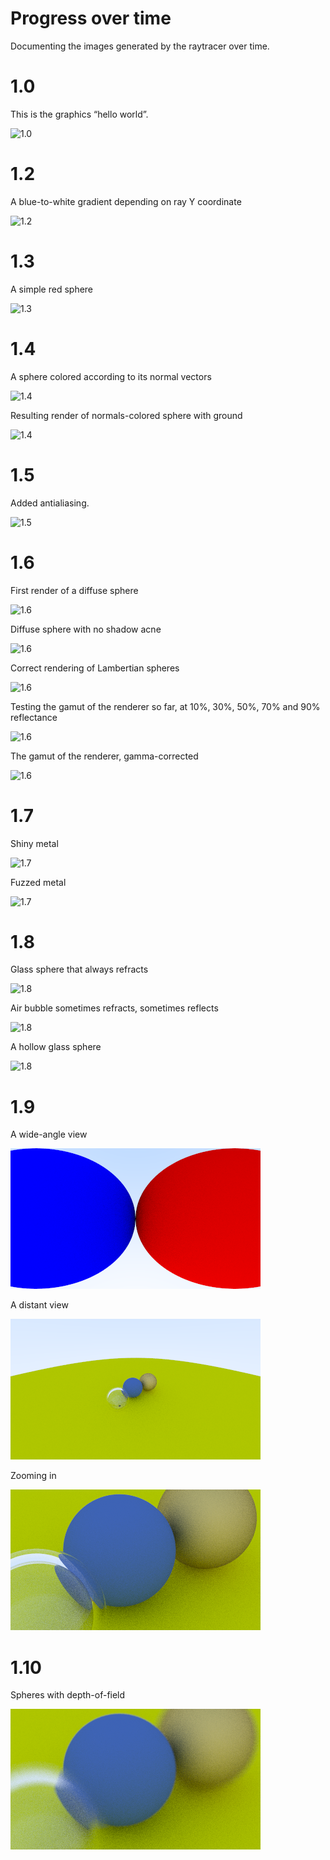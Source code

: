 # Progress over time

Documenting the images generated by the raytracer over time.

# 1.0

This is the graphics “hello world”.

![1.0](./images/1.png)

# 1.2

A blue-to-white gradient depending on ray Y coordinate

![1.2](./images/2.png)

# 1.3

A simple red sphere

![1.3](./images/3.png)

# 1.4

A sphere colored according to its normal vectors

![1.4](./images/4.png)

Resulting render of normals-colored sphere with ground

![1.4](./images/5.png)

# 1.5

Added antialiasing.

![1.5](./images/6.png)

# 1.6

First render of a diffuse sphere

![1.6](./images/7.png)

Diffuse sphere with no shadow acne

![1.6](./images/8.png)

Correct rendering of Lambertian spheres

![1.6](./images/9.png)

Testing the gamut of the renderer so far, at 10%, 30%, 50%, 70% and 90% reflectance

![1.6](./images/10.gif)

The gamut of the renderer, gamma-corrected

![1.6](./images/11.gif)

# 1.7

Shiny metal

![1.7](./images/12.png)

Fuzzed metal

![1.7](./images/13.png)

# 1.8

Glass sphere that always refracts

![1.8](./images/14.png)

Air bubble sometimes refracts, sometimes reflects

![1.8](./images/15.png)

A hollow glass sphere

![1.8](./images/16.png)

# 1.9

A wide-angle view

![1.9](./images/17.png)

A distant view

![1.9](./images/18.png)

Zooming in

![1.9](./images/19.png)

# 1.10

Spheres with depth-of-field

![1.10](./images/20.png)
